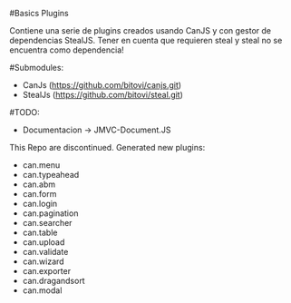 #Basics Plugins

Contiene una serie de plugins creados usando CanJS y con gestor de dependencias StealJS. Tener en cuenta que requieren steal y steal no se encuentra como dependencia!

#Submodules:

* CanJs (https://github.com/bitovi/canjs.git)
* StealJs (https://github.com/bitovi/steal.git)

#TODO:

* Documentacion -> JMVC-Document.JS

This Repo are discontinued. Generated new plugins:

* can.menu
* can.typeahead
* can.abm
* can.form
* can.login
* can.pagination
* can.searcher
* can.table
* can.upload
* can.validate
* can.wizard
* can.exporter
* can.dragandsort
* can.modal